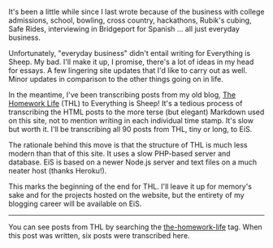 It's been a little while since I last wrote because of the business with college admissions, school, bowling, cross country, hackathons, Rubik's cubing, Safe Rides, interviewing in Bridgeport for Spanish &hellip; all just everyday business.

Unfortunately, "everyday business" didn't entail writing for Everything is Sheep. My bad. I'll make it up, I promise, there's a lot of ideas in my head for essays. A few lingering site updates that I'd like to carry out as well. Minor updates in comparison to the other things going on in life.

In the meantime, I've been transcribing posts from my old blog, [The Homework Life][1] (THL) to Everything is Sheep! It's a tedious process of transcribing the HTML posts to the more terse (but elegant) Markdown used on this site, not to mention writing in each individual time stamp. It's slow but worth it. I'll be transcribing all 90 posts from THL, tiny or long, to EiS.

The rationale behind this move is that the structure of THL is much less modern than that of this site. It uses a slow PHP-based server and database. EiS is based on a newer Node.js server and text files on a much neater host (thanks Heroku!).

This marks the beginning of the end for THL. I'll leave it up for memory's sake and for the projects hosted on the website, but the entirety of my blogging career will be available on EiS.

---

You can see posts from THL by searching the [the-homework-life][2] tag. When this post was written, six posts were transcribed here.

[1]: http://www.thehomeworklife.co.nf/
[2]: /search/[the-homework-life]